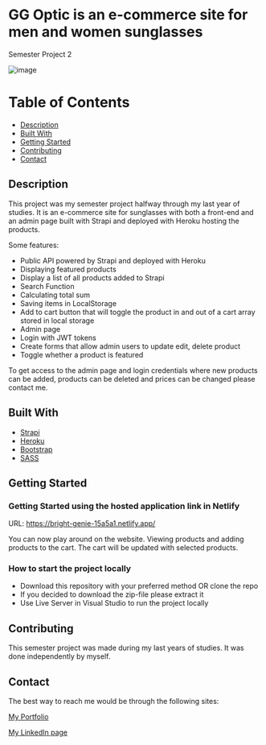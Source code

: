 # GG Optic is an e-commerce site for men and women sunglasses
Semester Project 2

![image](https://i.ibb.co/4sv1V2m/GG-optic-website-img.jpg)



# Table of Contents

- [Description](#description)
- [Built With](#built-with)
- [Getting Started](#getting-started)
- [Contributing](#contributing)
- [Contact](#contact)

## Description

This project was my semester project halfway through my last year of studies. It is an e-commerce site for sunglasses with both a front-end and an admin page built with Strapi and deployed with Heroku hosting the products.

Some features:
- Public API powered by Strapi and deployed with Heroku
- Displaying featured products
- Display a list of all products added to Strapi
- Search Function
- Calculating total sum
- Saving items in LocalStorage
- Add to cart button that will toggle the product in and out of a cart array stored in local storage 
- Admin page
- Login with JWT tokens
- Create forms that allow admin users to update edit, delete product
- Toggle whether a product is featured


To get access to the admin page and login credentials where new products can be added, products can be deleted and prices can be changed please contact me. 


## Built With

- [Strapi]( https://strapi.io/)
- [Heroku]( https://www.heroku.com/)
- [Bootstrap](https://getbootstrap.com/)
- [SASS](https://sass-lang.com/)

## Getting Started

### Getting Started using the hosted application link in Netlify

URL: https://bright-genie-15a5a1.netlify.app/

You can now play around on the website. Viewing products and adding products to the cart. The cart will be updated with selected products.


### How to start the project locally

- Download this repository with your preferred method OR clone the repo
- If you decided to download the zip-file please extract it
- Use Live Server in Visual Studio to run the project locally


## Contributing

This semester project was made during my last years of studies. It was done independently by myself.

## Contact

The best way to reach me would be through the following sites:

[My Portfolio](https://www.abjerke.com/)

[My LinkedIn page]( https://www.linkedin.com/in/aina-bjerke-a2b114172/)

